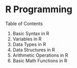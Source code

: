# R Programming

Table of Contents

1. Basic Syntax in R
2. Variables in R
3. Data Types in R
4. Data Structures in R
5. Arithmetic Operations in R
6. Basic Math Functions in R
